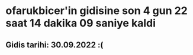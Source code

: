 # ofarukbicer'in gidisine son 4 gun 22 saat 14 dakika 09 saniye kaldi

## Gidis tarihi: 30.09.2022 :(